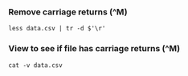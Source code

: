 ### Remove carriage returns (^M)
```
less data.csv | tr -d $'\r'
```

### View to see if file has carriage returns (^M)
```cat -v data.csv```
